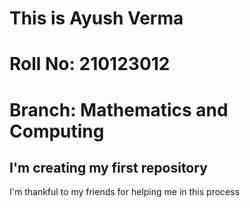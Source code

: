# This is Ayush Verma
# Roll No: 210123012
# Branch: Mathematics and Computing
## I'm creating my first repository
<p>I'm thankful to my friends for helping me in this process</p>